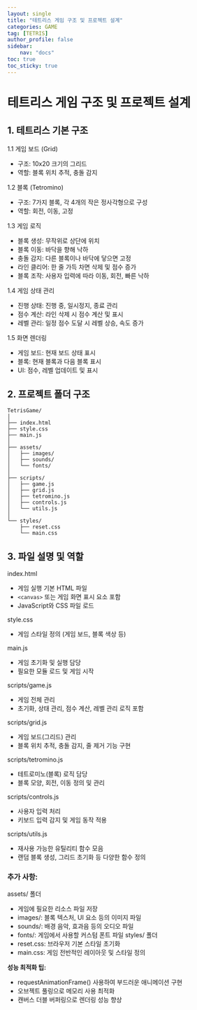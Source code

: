 ```yaml
---
layout: single
title: "테트리스 게임 구조 및 프로젝트 설계"
categories: GAME
tag: [TETRIS]
author_profile: false
sidebar:
    nav: "docs"
toc: true
toc_sticky: true
---
```


# 테트리스 게임 구조 및 프로젝트 설계

## 1. 테트리스 기본 구조

 1.1 게임 보드 (Grid)
- 구조: 10x20 크기의 그리드
- 역할: 블록 위치 추적, 충돌 감지

 1.2 블록 (Tetromino)
- 구조: 7가지 블록, 각 4개의 작은 정사각형으로 구성
- 역할: 회전, 이동, 고정

 1.3 게임 로직
- 블록 생성: 무작위로 상단에 위치
- 블록 이동: 바닥을 향해 낙하
- 충돌 감지: 다른 블록이나 바닥에 닿으면 고정
- 라인 클리어: 한 줄 가득 차면 삭제 및 점수 증가
- 블록 조작: 사용자 입력에 따라 이동, 회전, 빠른 낙하

 1.4 게임 상태 관리
- 진행 상태: 진행 중, 일시정지, 종료 관리
- 점수 계산: 라인 삭제 시 점수 계산 및 표시
- 레벨 관리: 일정 점수 도달 시 레벨 상승, 속도 증가

 1.5 화면 렌더링
- 게임 보드: 현재 보드 상태 표시
- 블록: 현재 블록과 다음 블록 표시
- UI: 점수, 레벨 업데이트 및 표시

## 2. 프로젝트 폴더 구조

```
TetrisGame/
│
├── index.html
├── style.css
├── main.js
│
├── assets/
│   ├── images/
│   ├── sounds/
│   └── fonts/
│
├── scripts/
│   ├── game.js
│   ├── grid.js
│   ├── tetromino.js
│   ├── controls.js
│   └── utils.js
│
└── styles/
    ├── reset.css
    └── main.css
```

## 3. 파일 설명 및 역할

 index.html
- 게임 실행 기본 HTML 파일
- `<canvas>` 또는 게임 화면 표시 요소 포함
- JavaScript와 CSS 파일 로드

 style.css
- 게임 스타일 정의 (게임 보드, 블록 색상 등)

 main.js
- 게임 초기화 및 실행 담당
- 필요한 모듈 로드 및 게임 시작

 scripts/game.js
- 게임 전체 관리
- 초기화, 상태 관리, 점수 계산, 레벨 관리 로직 포함

 scripts/grid.js
- 게임 보드(그리드) 관리
- 블록 위치 추적, 충돌 감지, 줄 제거 기능 구현

 scripts/tetromino.js
- 테트로미노(블록) 로직 담당
- 블록 모양, 회전, 이동 정의 및 관리

 scripts/controls.js
- 사용자 입력 처리
- 키보드 입력 감지 및 게임 동작 적용

 scripts/utils.js
- 재사용 가능한 유틸리티 함수 모음
- 랜덤 블록 생성, 그리드 초기화 등 다양한 함수 정의

### **추가 사항:**

 assets/ 폴더
- 게임에 필요한 리소스 파일 저장
- images/: 블록 텍스처, UI 요소 등의 이미지 파일
- sounds/: 배경 음악, 효과음 등의 오디오 파일
- fonts/: 게임에서 사용할 커스텀 폰트 파일
 styles/ 폴더
- reset.css: 브라우저 기본 스타일 초기화
- main.css: 게임 전반적인 레이아웃 및 스타일 정의

**성능 최적화 팁:**
- requestAnimationFrame() 사용하여 부드러운 애니메이션 구현
- 오브젝트 풀링으로 메모리 사용 최적화
- 캔버스 더블 버퍼링으로 렌더링 성능 향상